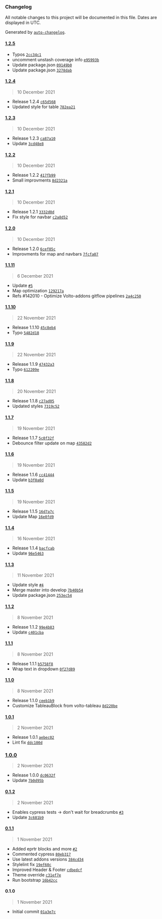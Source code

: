 ### Changelog

All notable changes to this project will be documented in this file. Dates are displayed in UTC.

Generated by [`auto-changelog`](https://github.com/CookPete/auto-changelog).

#### [1.2.5](https://github.com/eea/volto-industry-theme/compare/1.2.4...1.2.5)

- Typos [`2cc34c1`](https://github.com/eea/volto-industry-theme/commit/2cc34c137eb3cc731ba4be8ccc7b2c662ab63843)
- uncomment unstash coverage info [`e95993b`](https://github.com/eea/volto-industry-theme/commit/e95993b119c3b087846863084d4bbabc784fa97a)
- Update package.json [`09149b0`](https://github.com/eea/volto-industry-theme/commit/09149b0cdd745f76a54b47fed291ac65fe4d31e4)
- Update package.json [`3278dab`](https://github.com/eea/volto-industry-theme/commit/3278dab851a4de8277faf76c927200f550e61b71)

#### [1.2.4](https://github.com/eea/volto-industry-theme/compare/1.2.3...1.2.4)

> 10 December 2021

- Release 1.2.4 [`c65d568`](https://github.com/eea/volto-industry-theme/commit/c65d5681cd7d8fb331de5218b9a35af4956563bc)
- Updated style for table [`782ea21`](https://github.com/eea/volto-industry-theme/commit/782ea21470952b7548dc1356b2832342b761943e)

#### [1.2.3](https://github.com/eea/volto-industry-theme/compare/1.2.2...1.2.3)

> 10 December 2021

- Release 1.2.3 [`ca87a10`](https://github.com/eea/volto-industry-theme/commit/ca87a109acc7efe894cfa05d93d2c998795adc5d)
- Update [`3cd48e8`](https://github.com/eea/volto-industry-theme/commit/3cd48e86c52e14b8c244241ccc57cbc8ac80b989)

#### [1.2.2](https://github.com/eea/volto-industry-theme/compare/1.2.1...1.2.2)

> 10 December 2021

- Release 1.2.2 [`417fb99`](https://github.com/eea/volto-industry-theme/commit/417fb99d82736ef149b2085200559c498fb51262)
- Small improvments [`8d2321a`](https://github.com/eea/volto-industry-theme/commit/8d2321a24b32774a8712a1cf2032100bc3728755)

#### [1.2.1](https://github.com/eea/volto-industry-theme/compare/1.2.0...1.2.1)

> 10 December 2021

- Release 1.2.1 [`3332d0d`](https://github.com/eea/volto-industry-theme/commit/3332d0dfb06afbaff12944af55ddf2db2349a336)
- Fix style for navbar [`c2a8d52`](https://github.com/eea/volto-industry-theme/commit/c2a8d5205e89d8eda8cfb7dc3a00bc839a42d20b)

#### [1.2.0](https://github.com/eea/volto-industry-theme/compare/1.1.11...1.2.0)

> 10 December 2021

- Release 1.2.0 [`6cef05c`](https://github.com/eea/volto-industry-theme/commit/6cef05c714852c6df44cad36284f2ee721790d4a)
- Improvments for map and navbars [`7fcfa07`](https://github.com/eea/volto-industry-theme/commit/7fcfa07b5053ff7df2d8e27e776f571125db1f42)

#### [1.1.11](https://github.com/eea/volto-industry-theme/compare/1.1.10...1.1.11)

> 6 December 2021

- Update [`#5`](https://github.com/eea/volto-industry-theme/pull/5)
- Map optimization [`129217a`](https://github.com/eea/volto-industry-theme/commit/129217ab7158d3253694f07c09aa8360da252b44)
- Refs #142010 - Optimize Volto-addons gitflow pipelines [`2a4c250`](https://github.com/eea/volto-industry-theme/commit/2a4c2502f7bc6a4d461c0a1b8eb9df819f8060e5)

#### [1.1.10](https://github.com/eea/volto-industry-theme/compare/1.1.9...1.1.10)

> 22 November 2021

- Release 1.1.10 [`45c8eb4`](https://github.com/eea/volto-industry-theme/commit/45c8eb499f07021e08ac85d59fee3b48abe493b2)
- Typo [`5482d18`](https://github.com/eea/volto-industry-theme/commit/5482d189c43db4b8a451a4eedad3288e0b706c0c)

#### [1.1.9](https://github.com/eea/volto-industry-theme/compare/1.1.8...1.1.9)

> 22 November 2021

- Release 1.1.9 [`47432a3`](https://github.com/eea/volto-industry-theme/commit/47432a37b7f471b8e85204b415bea04f6a579446)
- Typo [`612209e`](https://github.com/eea/volto-industry-theme/commit/612209e76e79c04cfde3880316748cd89b340e64)

#### [1.1.8](https://github.com/eea/volto-industry-theme/compare/1.1.7...1.1.8)

> 20 November 2021

- Release 1.1.8 [`c27ad05`](https://github.com/eea/volto-industry-theme/commit/c27ad054885f5e96b309cb119c6638a47b4ce087)
- Updated styles [`7319c52`](https://github.com/eea/volto-industry-theme/commit/7319c52536f1995fbc1ea6934fa3a716236e987e)

#### [1.1.7](https://github.com/eea/volto-industry-theme/compare/1.1.6...1.1.7)

> 19 November 2021

- Release 1.1.7 [`5c0f32f`](https://github.com/eea/volto-industry-theme/commit/5c0f32f5eae96676108a8edae4fd82a249d71287)
- Debounce filter update on map [`43582d2`](https://github.com/eea/volto-industry-theme/commit/43582d2bd5b42c67ea7d1554a05f981ec84012d2)

#### [1.1.6](https://github.com/eea/volto-industry-theme/compare/1.1.5...1.1.6)

> 19 November 2021

- Release 1.1.6 [`cc41444`](https://github.com/eea/volto-industry-theme/commit/cc41444aaf9df40442691b2353cac2c5662fd331)
- Update [`b3f0a0d`](https://github.com/eea/volto-industry-theme/commit/b3f0a0d7105af142c371a2ba9af0cb13ea661405)

#### [1.1.5](https://github.com/eea/volto-industry-theme/compare/1.1.4...1.1.5)

> 19 November 2021

- Release 1.1.5 [`16d7a7c`](https://github.com/eea/volto-industry-theme/commit/16d7a7c3ddbfa8496fb31f4c58a6c9ea34a0ca28)
- Update Map [`16e0fd9`](https://github.com/eea/volto-industry-theme/commit/16e0fd910ab61e9696273523418dfae09fa0fc7d)

#### [1.1.4](https://github.com/eea/volto-industry-theme/compare/1.1.3...1.1.4)

> 16 November 2021

- Release 1.1.4 [`bacfcab`](https://github.com/eea/volto-industry-theme/commit/bacfcab33e6bf62f4af0ade92769b1139c2b2d59)
- Update [`96e5463`](https://github.com/eea/volto-industry-theme/commit/96e54636c67bfff0155605186f13e7555616c146)

#### [1.1.3](https://github.com/eea/volto-industry-theme/compare/1.1.2...1.1.3)

> 11 November 2021

- Update style [`#4`](https://github.com/eea/volto-industry-theme/pull/4)
- Merge master into develop [`7b40b54`](https://github.com/eea/volto-industry-theme/commit/7b40b5464e28011c301246a56191631bb0444cea)
- Update package.json [`253ec54`](https://github.com/eea/volto-industry-theme/commit/253ec54ccd37c443813de9bdd057903ca2d4d997)

#### [1.1.2](https://github.com/eea/volto-industry-theme/compare/1.1.1...1.1.2)

> 8 November 2021

- Release 1.1.2 [`99e4b83`](https://github.com/eea/volto-industry-theme/commit/99e4b8327520b4e6806cbc17a8e9b4c4ffdab4f6)
- Update [`c401cba`](https://github.com/eea/volto-industry-theme/commit/c401cba934c92060bd5d119c1d9320a5f6432ca2)

#### [1.1.1](https://github.com/eea/volto-industry-theme/compare/1.1.0...1.1.1)

> 8 November 2021

- Release 1.1.1 [`b5758f8`](https://github.com/eea/volto-industry-theme/commit/b5758f82d2ab811960e3ff3cc29bad56838cfb79)
- Wrap text in dropdown [`0f27d89`](https://github.com/eea/volto-industry-theme/commit/0f27d89c52daf59f588eeed4d285d2dea3bc68ae)

#### [1.1.0](https://github.com/eea/volto-industry-theme/compare/1.0.1...1.1.0)

> 8 November 2021

- Release 1.1.0 [`ceeb1b9`](https://github.com/eea/volto-industry-theme/commit/ceeb1b9bcb7eadcb579c072ac302e9021f1ba57b)
- Customize TableauBlock from volto-tableau [`8d220be`](https://github.com/eea/volto-industry-theme/commit/8d220bebefa6ebef0019bfcae7fa973c1bf8dee5)

#### [1.0.1](https://github.com/eea/volto-industry-theme/compare/1.0.0...1.0.1)

> 2 November 2021

- Release 1.0.1 [`aebec02`](https://github.com/eea/volto-industry-theme/commit/aebec028f0e92e100924c9a1e74bab4feca2be0d)
- Lint fix [`ddc100d`](https://github.com/eea/volto-industry-theme/commit/ddc100d697a546b22c75b5479818e534140bd45e)

### [1.0.0](https://github.com/eea/volto-industry-theme/compare/0.1.2...1.0.0)

> 2 November 2021

- Release 1.0.0 [`dc0632f`](https://github.com/eea/volto-industry-theme/commit/dc0632fe56303bdb2b392207140b5151e69f5652)
- Update [`7b0d95b`](https://github.com/eea/volto-industry-theme/commit/7b0d95bba9152a4bd817ad492a8f3a9bc964f01e)

#### [0.1.2](https://github.com/eea/volto-industry-theme/compare/0.1.1...0.1.2)

> 2 November 2021

- Enables cypress tests -&gt; don't wait for breadcrumbs [`#3`](https://github.com/eea/volto-industry-theme/pull/3)
- Update [`3c681b9`](https://github.com/eea/volto-industry-theme/commit/3c681b9cb4790f37ef149efd5aa8b55ea4161656)

#### [0.1.1](https://github.com/eea/volto-industry-theme/compare/0.1.0...0.1.1)

> 1 November 2021

- Added eprtr blocks and more [`#2`](https://github.com/eea/volto-industry-theme/pull/2)
- Commented cypress [`80eb317`](https://github.com/eea/volto-industry-theme/commit/80eb317730e92feef27316f87ba4f6080e5fa7fd)
- Use latest addons versions [`384cd34`](https://github.com/eea/volto-industry-theme/commit/384cd34d51b8debb1444cb241576149e4abfe432)
- Stylelint fix [`19ef60c`](https://github.com/eea/volto-industry-theme/commit/19ef60c117e427fa7f1df4ced8a9686e88b19c72)
- Improved Header & Footer [`cdbedcf`](https://github.com/eea/volto-industry-theme/commit/cdbedcf4cc75f71c8c892042db2d814f210348f0)
- Theme override [`c31ef7e`](https://github.com/eea/volto-industry-theme/commit/c31ef7e694b310508bace3b43a6ea2db142b7a54)
- Run bootstrap [`16b42cc`](https://github.com/eea/volto-industry-theme/commit/16b42cc3b48907fb0c803f256b549c034ca90d96)

#### 0.1.0

> 1 November 2021

- Initial commit [`01a3e7c`](https://github.com/eea/volto-industry-theme/commit/01a3e7ce3982eb7e5eefb3d57dfa18bf3c622b93)
